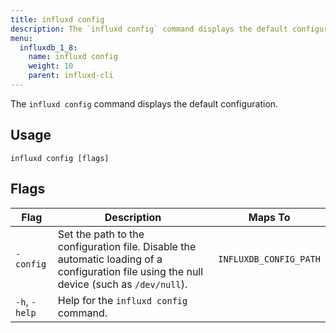 ```yaml
---
title: influxd config
description: The `influxd config` command displays the default configuration.
menu:
  influxdb_1_8:
    name: influxd config
    weight: 10
    parent: influxd-cli
---
```

The `influxd config` command displays the default configuration.

## Usage

```
influxd config [flags]
```

## Flags

| Flag          | Description                                                                                                                                | Maps To                |
|---------------|--------------------------------------------------------------------------------------------------------------------------------------------|------------------------|
| `-config`     | Set the path to the configuration file. Disable the automatic loading of a configuration file using the null device (such as `/dev/null`). | `INFLUXDB_CONFIG_PATH` |
| `-h`, `-help` | Help for the `influxd config` command.                                                                                                     |                        |
